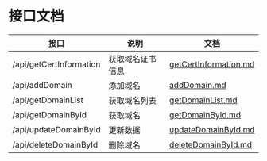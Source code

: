 # 接口文档

| 接口 | 说明 | 文档 | 
| - | - | -| 
| /api/getCertInformation | 获取域名证书信息 | [getCertInformation.md](/doc/cert/getCertInformation.md) | 
| /api/addDomain | 添加域名 | [addDomain.md](/doc/domain/addDomain.md) | 
| /api/getDomainList | 获取域名列表 | [getDomainList.md](/doc/domain/getDomainList.md) | 
| /api/getDomainById | 获取域名 | [getDomainById.md](/doc/domain/getDomainById.md) | 
| /api/updateDomainById | 更新数据 | [updateDomainById.md](/doc/domain/updateDomainById.md) | 
| /api/deleteDomainById | 删除域名 | [deleteDomainById.md](/doc/domain/deleteDomainById.md) | 